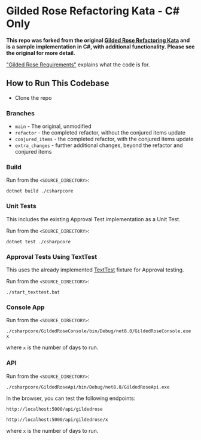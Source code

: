 # Gilded Rose Refactoring Kata - C# Only
**This repo was forked from the original [Gilded Rose Refactoring Kata](https://github.com/emilybache/GildedRose-Refactoring-Kata) and is a sample implementation in C#, with additional functionality. Please see the original for more detail.**

["Gilded Rose Requirements"](https://github.com/emilybache/GildedRose-Refactoring-Kata/blob/main/GildedRoseRequirements.md) explains what the code is for.

## How to Run This Codebase
- Clone the repo

### Branches
- `main` - The original, unmodified 
- `refactor` - the completed refactor, without the conjured items update
- `conjured_items` - the completed refactor, with the conjured items update
- `extra_changes` - further additional changes, beyond the refactor and conjured items

### Build
Run from the `<SOURCE_DIRECTORY>`:
```
dotnet build ./csharpcore
```

### Unit Tests
This includes the existing Approval Test implementation as a Unit Test.

Run from the `<SOURCE_DIRECTORY>`:
```
dotnet test ./csharpcore
```

### Approval Tests Using TextTest
This uses the already implemented [TextTest](https://texttest.org) fixture for Approval testing.

Run from the `<SOURCE_DIRECTORY>`:
```
./start_texttest.bat
```

### Console App
Run from the `<SOURCE_DIRECTORY>`:
```
./csharpcore/GildedRoseConsole/bin/Debug/net8.0/GildedRoseConsole.exe x
```
where `x` is the number of days to run.

### API
Run from the `<SOURCE_DIRECTORY>`:
```
./csharpcore/GildedRoseApi/bin/Debug/net8.0/GildedRoseApi.exe
```

In the browser, you can test the following endpoints:

```
http://localhost:5000/api/gildedrose

http://localhost:5000/api/gildedrose/x
```
where `x` is the number of days to run.